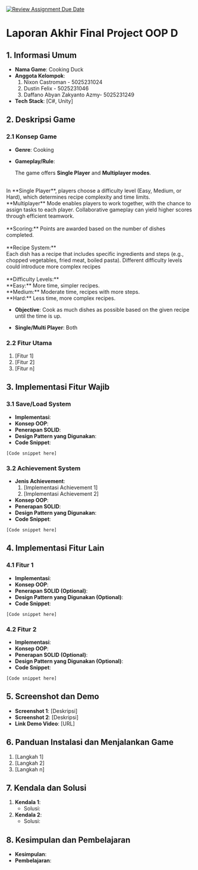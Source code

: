 [![Review Assignment Due Date](https://classroom.github.com/assets/deadline-readme-button-22041afd0340ce965d47ae6ef1cefeee28c7c493a6346c4f15d667ab976d596c.svg)](https://classroom.github.com/a/4ZAJL3PP)
# Laporan Akhir Final Project OOP D

## 1. Informasi Umum
* **Nama Game**: Cooking Duck
* **Anggota Kelompok**:
    1. Nixon Castroman - 5025231024
    2. Dustin Felix - 5025231046
    3. Daffano Abyan Zakyanto Azmy- 5025231249
* **Tech Stack**: [C#, Unity]

## 2. Deskripsi Game

### 2.1 Konsep Game
* **Genre**: Cooking
* **Gameplay/Rule**: <br>

  The game offers **Single Player** and **Multiplayer modes**.
 <br>
  In **Single Player**, players choose a difficulty level (Easy, Medium, or Hard), which determines recipe complexity and time limits. <br>
**Multiplayer** Mode enables players to work together, with the chance to assign tasks to each player. Collaborative gameplay can yield higher scores through efficient teamwork. <br>
<br>
**Scoring:** Points are awarded based on the number of dishes completed. <br>
<br>
**Recipe System:** <br>
    Each dish has a recipe that includes specific ingredients and steps (e.g., chopped vegetables, fried meat, boiled pasta).
Different difficulty levels could introduce more complex recipes <br>
<br>
**Difficulty Levels:** <br>
    **Easy:** More time, simpler recipes. <br>
    **Medium:** Moderate time, recipes with more steps. <br>
    **Hard:** Less time, more complex recipes. <br>

* **Objective**: Cook as much dishes as possible based on the given recipe until the time is up. <br>

* **Single/Multi Player**: Both

### 2.2 Fitur Utama
1. [Fitur 1]
2. [Fitur 2]
3. [Fitur n]

## 3. Implementasi Fitur Wajib

### 3.1 Save/Load System
* **Implementasi**:
* **Konsep OOP**:
* **Penerapan SOLID**:
* **Design Pattern yang Digunakan**:
* **Code Snippet**:
```
[Code snippet here]
```

### 3.2 Achievement System
* **Jenis Achievement**:
    1. [Implementasi Achievement 1]
    2. [Implementasi Achievement 2]
* **Konsep OOP**:
* **Penerapan SOLID**:
* **Design Pattern yang Digunakan**:
* **Code Snippet**:
```
[Code snippet here]
```

## 4. Implementasi Fitur Lain

### 4.1 Fitur 1
* **Implementasi**:
* **Konsep OOP**:
* **Penerapan SOLID (Optional)**:
* **Design Pattern yang Digunakan (Optional)**:
* **Code Snippet**:
```
[Code snippet here]
```

### 4.2 Fitur 2
* **Implementasi**:
* **Konsep OOP**:
* **Penerapan SOLID (Optional)**:
* **Design Pattern yang Digunakan (Optional)**:
* **Code Snippet**:
```
[Code snippet here]
```

## 5. Screenshot dan Demo
* **Screenshot 1**: [Deskripsi]
* **Screenshot 2**: [Deskripsi]
* **Link Demo Video**: [URL]

## 6. Panduan Instalasi dan Menjalankan Game
1. [Langkah 1]
2. [Langkah 2]
3. [Langkah n]

## 7. Kendala dan Solusi
1. **Kendala 1**:
    * Solusi:
2. **Kendala 2**:
    * Solusi:

## 8. Kesimpulan dan Pembelajaran
* **Kesimpulan**:
* **Pembelajaran**:
